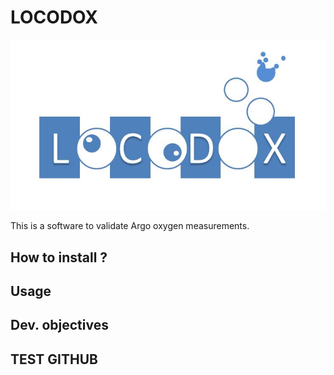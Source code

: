 # LOCODOX

![Logo](locodox_logo.jpg)

This is a software to validate Argo oxygen measurements.

## How to install ?

## Usage

## Dev. objectives

## TEST GITHUB



